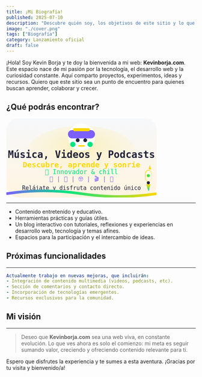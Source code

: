 ```yaml
---
title: ¡Mi Biografía!
published: 2025-07-10
description: "Descubre quién soy, los objetivos de este sitio y lo que está por venir."
image: "./cover.png"
tags: ["Biografía"]
category: Lanzamiento oficial
draft: false
---
```


¡Hola! Soy Kevin Borja y te doy la bienvenida a mi web: **Kevinborja.com**. Este espacio nace de mi pasión por la tecnología, el desarrollo web y la curiosidad constante. Aquí comparto proyectos, experimentos, ideas y recursos. Quiero que este sitio sea un punto de encuentro para quienes buscan aprender, colaborar y crecer.

## ¿Qué podrás encontrar?

<svg width="400" height="210" viewBox="0 0 400 210" xmlns="http://www.w3.org/2000/svg">
  <defs>
    <!-- Fondo degradado blanco-dorado -->
    <linearGradient id="bg" x1="0" y1="0" x2="0" y2="1">
      <stop offset="0%" stop-color="#f6f8fa" />
      <stop offset="100%" stop-color="#fff4e0" />
    </linearGradient>
    <!-- Degradado multicolor para la onda -->
    <linearGradient id="wave" x1="0" y1="0" x2="1" y2="0">
      <stop offset="0%" stop-color="#7c5fff" />
      <stop offset="40%" stop-color="#00e580" />
      <stop offset="100%" stop-color="#FFD700" />
    </linearGradient>
    <!-- Glow radial dorado -->
    <radialGradient id="glow" cx="50%" cy="35%" r="85%">
      <stop offset="0%" stop-color="#FFD700" stop-opacity="0.23"/>
      <stop offset="100%" stop-color="#fff4e0" stop-opacity="0"/>
    </radialGradient>
    <!-- Degradado dorado para borde del cohete -->
    <linearGradient id="rocket-border" x1="0" y1="0" x2="1" y2="1">
      <stop offset="0%" stop-color="#FFD700"/>
      <stop offset="100%" stop-color="#fff4e0"/>
    </linearGradient>
    <!-- Degradado para cuerpo del cohete -->
    <linearGradient id="rocket-body" x1="0" y1="0" x2="0" y2="1">
      <stop offset="0%" stop-color="#fff"/>
      <stop offset="100%" stop-color="#fff4e0"/>
    </linearGradient>
    <!-- Degradado para la llama -->
    <linearGradient id="flame" x1="0" y1="0" x2="0" y2="1">
      <stop offset="0%" stop-color="#FFD700"/>
      <stop offset="100%" stop-color="#00e580"/>
    </linearGradient>
  </defs>
  <!-- Fondo y glow -->
  <rect width="400" height="210" rx="32" fill="url(#bg)" />
  <ellipse cx="200" cy="90" rx="145" ry="70" fill="url(#glow)" />

  <!-- Robot/diadema perfectamente centrado -->
  <g>
    <!-- Cara -->
    <circle cx="200" cy="50" r="36" fill="#fff"/>
    <!-- Diadema superior -->
    <rect x="164" y="31" width="72" height="22" rx="11" fill="#7c5fff"/>
    <!-- Franja dorada superior -->
    <rect x="178" y="26" width="44" height="8" rx="4" fill="#FFD700"/>
    <!-- Auriculares laterales -->
    <rect x="170" y="62" width="14" height="14" rx="7" fill="#00e580"/>
    <rect x="216" y="62" width="14" height="14" rx="7" fill="#00e580"/>
    <!-- Ojos robot -->
    <circle cx="190" cy="58" r="5" fill="#22223b"/>
    <circle cx="210" cy="58" r="5" fill="#22223b"/>
    <!-- Boca robot sonriente -->
    <rect x="191" y="71" width="18" height="4" rx="2" fill="#FFD700"/>
  </g>

  <!-- Título central -->
  <text x="200" y="105" text-anchor="middle" fill="#22223b" font-size="26" font-family="monospace" font-weight="bold">
    Música, Videos y Podcasts
  </text>
  <!-- Slogan -->
  <text x="200" y="130" text-anchor="middle" fill="#FFD700" font-size="20" font-family="monospace" font-weight="bold">
    Descubre, aprende y sonríe
  </text>
  <!-- Innovador y chill -->
  <text x="200" y="148" text-anchor="middle" fill="#00e580" font-size="17" font-family="monospace">
    🚀 Innovador & chill
  </text>
  <!-- Temáticas -->
  <text x="200" y="166" text-anchor="middle" fill="#7c5fff" font-size="16" font-family="monospace">
    🎨  |  🎵  |  🤓  |  🎬  |  🌈
  </text>
  <!-- Frase final -->
  <text x="200" y="190" text-anchor="middle" fill="#22223b" font-size="15" font-family="monospace">
    Relájate y disfruta contenido único
  </text>
  <!-- Onda -->
  <path d="M0,200 Q100,185 200,200 T400,200" fill="none" stroke="url(#wave)" stroke-width="7"/>
  
  <!-- Cohete estilizado con degradados en la esquina derecha -->
  <g>
    <!-- Estela -->
    <rect x="375" y="162" width="6" height="26" rx="3" fill="url(#rocket-border)" opacity="0.7"/>
    <rect x="377" y="180" width="4" height="12" rx="2" fill="#7c5fff" opacity="0.5"/>
    <!-- Cuerpo principal con degradado -->
    <rect x="370" y="138" width="16" height="29" rx="8" fill="url(#rocket-body)" stroke="url(#rocket-border)" stroke-width="2"/>
    <!-- Punta dorada con brillo -->
    <polygon points="378,136 386,136 382,122" fill="#FFD700" stroke="#fff4e0" stroke-width="1"/>
    <!-- Ventana -->
    <circle cx="378" cy="152" r="4" fill="#00e580" stroke="#FFD700" stroke-width="1"/>
    <!-- Base -->
    <rect x="374" y="167" width="8" height="8" rx="4" fill="#22223b"/>
    <!-- Llama con gradiente -->
    <polygon points="372,175 384,175 378,193" fill="url(#flame)"/>
    <!-- Detalles brillantes -->
    <ellipse cx="378" cy="144" rx="2.2" ry="1.1" fill="#fff" opacity="0.5"/>
    <ellipse cx="374" cy="160" rx="1.2" ry="0.6" fill="#fff" opacity="0.3"/>
  </g>
</svg>

---
- Contenido entretenido y educativo.
- Herramientas prácticas y guías útiles.
- Un blog interactivo con tutoriales, reflexiones y experiencias en desarrollo web, tecnología y temas afines.
- Espacios para la participación y el intercambio de ideas.

## Próximas funcionalidades
---

```yaml
Actualmente trabajo en nuevas mejoras, que incluirán:
- Integración de contenido multimedia (videos, podcasts, etc).
- Sección de comentarios y contacto directo.
- Incorporación de tecnologías emergentes.
- Recursos exclusivos para la comunidad.
```

## Mi visión
---

> Deseo que **Kevinborja.com** sea una web viva, en constante evolución. Lo que ves ahora es solo el comienzo: mi meta es seguir sumando valor, creciendo y ofreciendo contenido relevante para ti.

Espero que disfrutes la experiencia y te sumes a esta aventura. ¡Gracias por tu visita y bienvenido/a!
